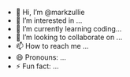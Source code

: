 - 👋 Hi, I’m @markzullie
- 👀 I’m interested in ...
- 🌱 I’m currently learning coding...
- 💞️ I’m looking to collaborate on ...
- 📫 How to reach me ...
- 😄 Pronouns: ...
- ⚡ Fun fact: ...

<!---
markzullie/markzullie is a ✨ special ✨ repository because its `README.md` (this file) appears on your GitHub profile.
You can click the Preview link to take a look at your changes.
--->
